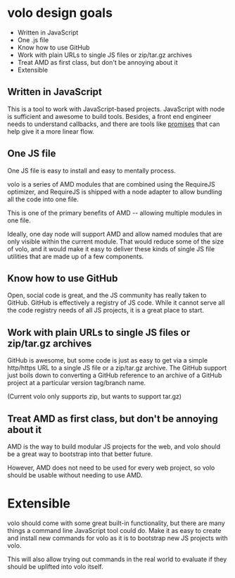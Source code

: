 # volo design goals

* Written in JavaScript
* One .js file
* Know how to use GitHub
* Work with plain URLs to single JS files or zip/tar.gz archives
* Treat AMD as first class, but don't be annoying about it
* Extensible

## Written in JavaScript

This is a tool to work with JavaScript-based projects. JavaScript with node is
sufficient and awesome to build tools. Besides, a front end engineer needs to
understand callbacks, and there are tools like [promises]() that can help
give it a more linear flow.

## One JS file

One JS file is easy to install and easy to mentally process.

volo is a series of AMD modules that are combined using the RequireJS optimizer,
and RequireJS is shipped with a node adapter to allow bundling all the code
into one file.

This is one of the primary benefits of AMD -- allowing multiple modules in one
file.

Ideally, one day node will support AMD and allow named modules that are only
visible within the current module. That would reduce some of the size of volo,
and it would make it easy to deliver these kinds of single JS file utilities
that are made up of a few components.

## Know how to use GitHub

Open, social code is great, and the JS community has really taken to GitHub.
GitHub is effectively a registry of JS code. While it cannot serve all the
code registry needs of all JS projects, it is a great place to start.

## Work with plain URLs to single JS files or zip/tar.gz archives

GitHub is awesome, but some code is just as easy to get via a
simple http/https URL to a single JS file or a zip/tar.gz archive. The GitHub
support just boils down to converting a GitHub reference to an archive of
a GitHub project at a particular version tag/branch name.

(Current volo only supports zip, but wants to support tar.gz)

## Treat AMD as first class, but don't be annoying about it

AMD is the way to build modular JS projects for the web, and volo should be a
great way to bootstrap into that better future.

However, AMD does not need to be used for every web project, so volo should be
usable without needing to use AMD.

# Extensible

volo should come with some great built-in functionality,
but there are many things a command line JavaScript tool could do. Make it as
easy to create and install new commands for volo as it is to bootstrap new
JS projects with volo.

This will also allow trying out commands in the real world to evaluate if they
should be uplifted into volo itself.
